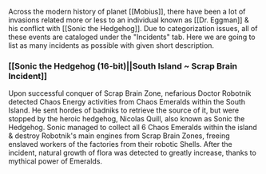 Across the modern history of planet [[Mobius]], there have been a lot of invasions related more or less to an individual known as [[Dr. Eggman]] & his conflict with [[Sonic the Hedgehog]]. Due to categorization issues, all of these events are cataloged under the "Incidents" tab. Here we are going to list as many incidents as possible with given short description. 

### [[Sonic the Hedgehog (16-bit)||South Island ~ Scrap Brain Incident]]
Upon successful conquer of Scrap Brain Zone, nefarious Doctor Robotnik detected Chaos Energy activities from Chaos Emeralds within the South Island. He sent hordes of badniks to retrieve the source of it, but were stopped by the heroic hedgehog, Nicolas Quill, also known as Sonic the Hedgehog. Sonic managed to collect all 6 Chaos Emeralds within the island & destroy Robotnik's main engines from Scrap Brain Zones, freeing enslaved workers of the factories from their robotic Shells. After the incident, natural growth of flora was detected to greatly increase, thanks to mythical power of Emeralds.
